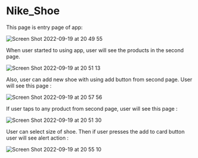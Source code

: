 # Nike_Shoe


This page is entry page of app:

![Screen Shot 2022-09-19 at 20 49 55](https://user-images.githubusercontent.com/75434270/191083292-acea268e-4662-4693-ba2f-1ea061f2dd9d.png)

When user started to using app, user will see the products in the second page.

![Screen Shot 2022-09-19 at 20 51 13](https://user-images.githubusercontent.com/75434270/191083519-43ed520c-a5f7-41aa-b4e2-5c4a0f989447.png)

Also, user can add new shoe with using add button from second page. User will see this page :

![Screen Shot 2022-09-19 at 20 57 56](https://user-images.githubusercontent.com/75434270/191083979-5ea98c6d-2334-4958-aef0-cf872096fe28.png)

If user taps to any product from second page, user will see this page :

![Screen Shot 2022-09-19 at 20 51 30](https://user-images.githubusercontent.com/75434270/191084162-c472193c-706e-4e4b-92ce-5932d5064e92.png)

User can select size of shoe. Then if user presses the add to card button user will see alert action :

![Screen Shot 2022-09-19 at 20 55 10](https://user-images.githubusercontent.com/75434270/191084370-017d67e8-7d00-4e22-8c41-545fc2edc329.png)
